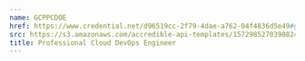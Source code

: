 ```yaml
---
name: GCPPCDOE
href: https://www.credential.net/d96519cc-2f79-4dae-a762-04f4836d5e49#gs.fdk6ey
src: https://s3.amazonaws.com/accredible-api-templates/1572985270390824.png
title: Professional Cloud DevOps Engineer
---
```

